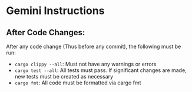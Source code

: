 # Gemini Instructions


## After Code Changes:
After any code change (Thus before any commit), the following must be run:

- `cargo clippy --all`: Must not have any warnings or errors
- `cargo test --all`: All tests must pass. If significant changes are made, new tests must be created as necessary
- `cargo fmt`: All code must be formatted via cargo fmt

